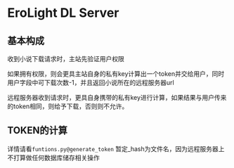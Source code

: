 # EroLight DL Server

## 基本构成

收到小说下载请求时，主站先验证用户权限

如果拥有权限，则会更具主站自身的私有key计算出一个token并交给用户，同时用户字段中可下载次数-1，并且返回小说所在的远程服务器url

远程服务器收到请求时，更具自身携带的私有key进行计算，如果结果与用户传来的token相同，则给予下载，否则则不允许。

## TOKEN的计算


详情请看`funtions.py@generate_token` 暂定_hash为文件名，因为远程服务器上不打算做任何数据库储存相关操作